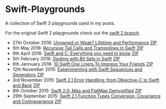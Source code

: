 # Swift-Playgrounds

A collection of Swift 3 playgrounds used in my posts.

For the original Swift 2 playgrounds check out the [swift 2 branch](https://github.com/uraimo/Swift-Playgrounds/tree/swift2).

* 27th October 2016: [Unowned or Weak? Lifetime and Performance](https://www.uraimo.com/2016/10/27/unowned-or-weak-lifetime-and-performance/) [ZIP](https://github.com/uraimo/Swift-Playgrounds/raw/master/archives/2016-10-27-UnownedWeakPlayground.playground.zip)
* 5th May 2016: [Recursive Tail Calls and Trampolines in Swift](https://www.uraimo.com/2016/05/05/recursive-tail-calls-and-trampolines-in-swift/) [ZIP](https://github.com/uraimo/Swift-Playgrounds/raw/master/archives/2016-05-05-recursive-trampoline.zip)
* 6th April 2016: [Swift and C: Everything you need to know](https://www.uraimo.com/2016/04/07/swift-and-c-everything-you-need-to-know) [ZIP](https://github.com/uraimo/Swift-Playgrounds/raw/master/archives/2016-04-07-Swift-And-C.zip)
* 5th February 2016: [Dealing with Bit Sets in Swift](https://www.uraimo.com/2016/02/05/Dealing-With-Bit-Sets-In-Swift) [ZIP](https://github.com/uraimo/Swift-Playgrounds/raw/master/archives/2016-02-5-Bitwise-Playground.playground.zip)
* 6th Jannuary 2016: [10 Swift One Liners To Impress Your Friends](http://www.uraimo.com/2016/01/06/10-Swift-One-Liners-To-Impress-Your-Friends/) [ZIP](https://github.com/uraimo/Swift-Playgrounds/raw/master/archives/2016-01-6-Swift-One-Liners-Playground.playground.zip)
* 12th November 2015: [Experimenting with Swift Sequences and Generators](http://www.uraimo.com/2015/11/12/experimenting-with-swift-2-sequencetype-generatortype/) [ZIP](https://github.com/uraimo/Swift-Playgrounds/raw/master/archives/2015-11-12-SequenceTypeGeneratorTypePlayground.playground.zip)
* 3rd November 2015: [Swift 2.1 Error Handling: from Objective-C to Swift and Back](http://www.uraimo.com/2015/11/03/error-handling-from-objective-c-to-swift-2-and-back/) [ZIP](https://github.com/uraimo/Swift-Playgrounds/raw/master/archives/2015-11-Swift2ErrorHandling.zip)
* 8th October 2015: [Swift 2.0: Map and FlatMap Demystified](http://www.uraimo.com/2015/10/08/Swift2-map-flatmap-demystified/) [ZIP](https://github.com/uraimo/Swift-Playgrounds/raw/master/archives/2015-10-MapFlatMapPlayground.playground.zip)
* 29th September 2015: [Swift 2.1 Function Types Conversion: Covariance and Contravariance](http://www.uraimo.com/2015/09/29/Swift2.1-Function-Types-Conversion-Covariance-Contravariance/) [ZIP](https://github.com/uraimo/Swift-Playgrounds/raw/master/archives/2015-09-VariancePlayground.playground.zip)
